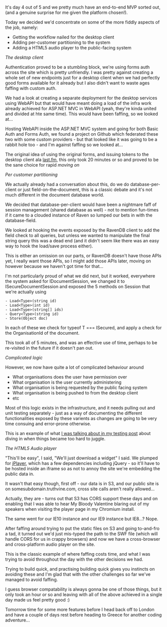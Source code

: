It's day 4 out of 5 and we pretty much have an end-to-end MVP sorted out, (and a genuine surprise for me given the platform chosen!).


Today we decided we'd concentrate on some of the more fiddly aspects of the job, namely:

- Getting the workflow nailed for the desktop client
- Adding per-customer partitioning to the system
- Adding a HTML5 audio player to the public-facing system

*The desktop client*

Authentication proved to be a stumbling block, we're using forms auth across the site which is pretty unfriendly. I was pretty against creating a whole set of new endpoints just for a desktop client when we had perfectly good forms available for it already but I also didn't want to waste ages faffing with custom auth.

We had a look at creating a separate deployment for the desktop services using WebAPI but that would have meant doing a load of the infra work already achieved for ASP.NET MVC in WebAPI (yeah, they're kinda united and divided at hte same time). This would have been faffing, so we looked at...

Hosting WebAPI inside the ASP.NET MVC system and going for both Basic Auth and Forms Auth, we found a project on Github which federated these two with some custom providers - but that looked like it was going to be a rabbit hole too - and I'm against faffing so we looked at...

The original idea of using the original forms, and issuing tokens to the desktop client ala [last.fm](http://last.fm), this only took 20 minutes or so and proved to be the sane choice for rapid *moving on*

*Per customer partitioning*

We actually already had a conversation about this, do we do database-per-client or just field-on-the-document, this is a classic debate and it's not much different in the document database world.

We decided that database-per-client would have been a nightmare faff of session management (shared database as well) - not to mention fun-times if it came to a clouded instance of Raven so lumped our bets in with the database-field.

We looked at hooking the events exposed by the RavenDB client to add the field check to all queries, but unless we wanted to manipulate the final string query this was a dead end (and it didn't seem like there was an easy way to hook the load/save process either). 

This is either an omission on our parts, or RavenDB doesn't have those APIs yet, I really want those APIs, so I might add those APIs later, moving on however because we haven't got time for that...

I'm not particularly proud of what we did next, but it worked, everywhere the system asked for IDocumentSession, we changed it to ISecureDocumentSession and exposed the 5 methods on Session that we're actually using 

    - Load<Type>(string id)
    - Load<Type>(int id)
    - Load<Type>(string[] ids)
    - Query<Type>(string id)
    - Store(Object doc)

In each of these we check for typeof T === ISecured, and apply a check for the OrganisationId of the document.

This took all of 5 minutes, and was an effective use of time, perhaps to be re-visited in the future if it doesn't pan out.

*Complicated logic*

However, we now have quite a lot of complicated behaviour around 

- What organisations does the user have permission over
- What organisation is the user currently administering
- What organisation is being requested by the public facing system
- What organisation is being pushed to from the desktop client
- etc

Most of this logic exists in the infrastructure, and it needs pulling out and unit testing separately - just as a way of documenting the different functionalities exposed by these varients as changes are going to be very time consuing and error-prone otherwise.

This is an example of what [I was talking about in my testing post](/entries/uncle-bobs-viewpoint-considered-harmful.html) about diving in when things became too hard to juggle.

*The HTML5 Audio player*

"This'll be easy", I said, "We'll just download a widget" I said. We plumped for [jPlayer](http://www.jplayer.org/), which has a few dependencies including jQuery - so it'll have to be hosted inside an iframe so as not to annoy the site we're embedding the public data in.

It wasn't that easy though, first off - our data is in S3, and our public site is on somesubdomain.truthvine.com, cross site calls aren't really allowed...

Actually, they are - turns out that S3 has CORS support these days and on enabling that I was able to hear My Bloody Valentine blaring out of my speakers when visiting the player page in my Chromium install.

The same went for our IE10 instance and our IE9 instance but IE8...? Nope.

After faffing around trying to put the static files on S3 and going to-and-fro a tad, it turned out we'd just mis-typed the path to the SWF file (which will handle CORS for us in crappy browsers) and now we have a cross-browser and cross-platform audio player on the site.

This is the classic example of where faffing costs time, and what I was trying to avoid throughout the day with the other decisions we had.

Trying to build quick, and practising building quick gives you instincts on avoiding these and I'm glad that with the other challenges so far we've managed to avoid faffing. 

I guess browser compatability is always gonna be one of those things, but it only took an hour or so and leaving with all of the above achieved in a single day made us feel pretty good :)

Tomorrow time for some more features before I head back off to London and have a couple of days rest before heading to Greece for another coding adventure...




